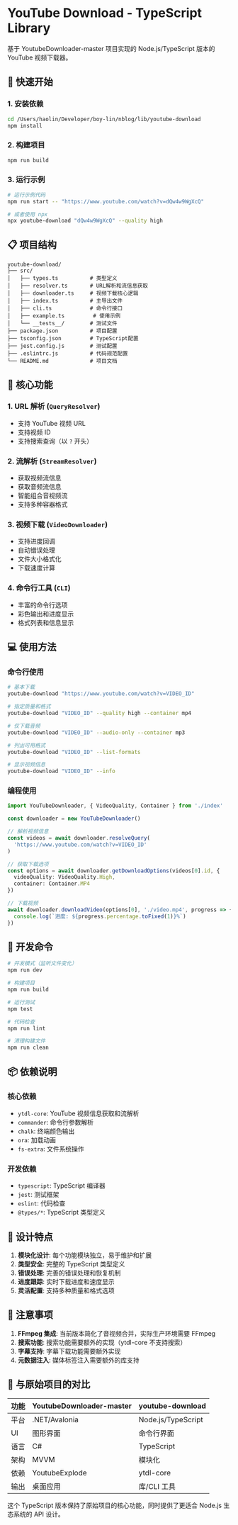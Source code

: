 # YouTube Download - TypeScript Library

基于 YoutubeDownloader-master 项目实现的 Node.js/TypeScript 版本的 YouTube 视频下载器。

## 🚀 快速开始

### 1. 安装依赖

```bash
cd /Users/haolin/Developer/boy-lin/nblog/lib/youtube-download
npm install
```

### 2. 构建项目

```bash
npm run build
```

### 3. 运行示例

```bash
# 运行示例代码
npm run start -- "https://www.youtube.com/watch?v=dQw4w9WgXcQ"

# 或者使用 npx
npx youtube-download "dQw4w9WgXcQ" --quality high
```

## 📋 项目结构

```
youtube-download/
├── src/
│   ├── types.ts          # 类型定义
│   ├── resolver.ts       # URL解析和流信息获取
│   ├── downloader.ts     # 视频下载核心逻辑
│   ├── index.ts          # 主导出文件
│   ├── cli.ts            # 命令行接口
│   ├── example.ts         # 使用示例
│   └── __tests__/        # 测试文件
├── package.json          # 项目配置
├── tsconfig.json         # TypeScript配置
├── jest.config.js        # 测试配置
├── .eslintrc.js          # 代码规范配置
└── README.md             # 项目文档
```

## 🎯 核心功能

### 1. URL 解析 (`QueryResolver`)

- 支持 YouTube 视频 URL
- 支持视频 ID
- 支持搜索查询（以 `?` 开头）

### 2. 流解析 (`StreamResolver`)

- 获取视频流信息
- 获取音频流信息
- 智能组合音视频流
- 支持多种容器格式

### 3. 视频下载 (`VideoDownloader`)

- 支持进度回调
- 自动错误处理
- 文件大小格式化
- 下载速度计算

### 4. 命令行工具 (`CLI`)

- 丰富的命令行选项
- 彩色输出和进度显示
- 格式列表和信息显示

## 💻 使用方法

### 命令行使用

```bash
# 基本下载
youtube-download "https://www.youtube.com/watch?v=VIDEO_ID"

# 指定质量和格式
youtube-download "VIDEO_ID" --quality high --container mp4

# 仅下载音频
youtube-download "VIDEO_ID" --audio-only --container mp3

# 列出可用格式
youtube-download "VIDEO_ID" --list-formats

# 显示视频信息
youtube-download "VIDEO_ID" --info
```

### 编程使用

```typescript
import YouTubeDownloader, { VideoQuality, Container } from './index'

const downloader = new YouTubeDownloader()

// 解析视频信息
const videos = await downloader.resolveQuery(
  'https://www.youtube.com/watch?v=VIDEO_ID'
)

// 获取下载选项
const options = await downloader.getDownloadOptions(videos[0].id, {
  videoQuality: VideoQuality.High,
  container: Container.MP4
})

// 下载视频
await downloader.downloadVideo(options[0], './video.mp4', progress => {
  console.log(`进度: ${progress.percentage.toFixed(1)}%`)
})
```

## 🔧 开发命令

```bash
# 开发模式（监听文件变化）
npm run dev

# 构建项目
npm run build

# 运行测试
npm test

# 代码检查
npm run lint

# 清理构建文件
npm run clean
```

## 📦 依赖说明

### 核心依赖

- `ytdl-core`: YouTube 视频信息获取和流解析
- `commander`: 命令行参数解析
- `chalk`: 终端颜色输出
- `ora`: 加载动画
- `fs-extra`: 文件系统操作

### 开发依赖

- `typescript`: TypeScript 编译器
- `jest`: 测试框架
- `eslint`: 代码检查
- `@types/*`: TypeScript 类型定义

## 🎨 设计特点

1. **模块化设计**: 每个功能模块独立，易于维护和扩展
2. **类型安全**: 完整的 TypeScript 类型定义
3. **错误处理**: 完善的错误处理和恢复机制
4. **进度跟踪**: 实时下载进度和速度显示
5. **灵活配置**: 支持多种质量和格式选项

## 🚧 注意事项

1. **FFmpeg 集成**: 当前版本简化了音视频合并，实际生产环境需要 FFmpeg
2. **搜索功能**: 搜索功能需要额外的实现（ytdl-core 不支持搜索）
3. **字幕支持**: 字幕下载功能需要额外实现
4. **元数据注入**: 媒体标签注入需要额外的库支持

## 🔄 与原始项目的对比

| 功能 | YoutubeDownloader-master | youtube-download   |
| ---- | ------------------------ | ------------------ |
| 平台 | .NET/Avalonia            | Node.js/TypeScript |
| UI   | 图形界面                 | 命令行界面         |
| 语言 | C#                       | TypeScript         |
| 架构 | MVVM                     | 模块化             |
| 依赖 | YoutubeExplode           | ytdl-core          |
| 输出 | 桌面应用                 | 库/CLI 工具        |

这个 TypeScript 版本保持了原始项目的核心功能，同时提供了更适合 Node.js 生态系统的 API 设计。
